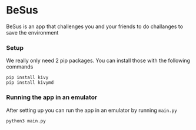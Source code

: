 # BeSus

BeSus is an app that challenges you and your friends to do challanges to save the environment

### Setup

We really only need 2 pip packages. You can install those with the following commands

```
pip install kivy
pip install kivymd
```

### Running the app in an emulator

After setting up you can run the app in an emulator by running `main.py`

```
python3 main.py
```
